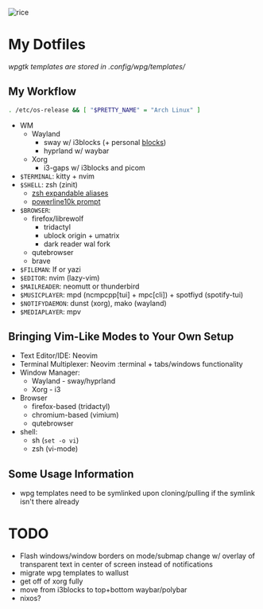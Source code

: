 ![rice](pic/rice.png)

# My Dotfiles
*wpgtk templates are stored in .config/wpg/templates/*

## My Workflow
```sh
. /etc/os-release && [ "$PRETTY_NAME" = "Arch Linux" ]
```

* WM
  * Wayland
    - sway w/ i3blocks (+ personal [blocks](https://github.com/durcor/blocks))
    - hyprland w/ waybar
  * Xorg
    - i3-gaps w/ i3blocks and picom
* `$TERMINAL`: kitty + nvim
* `$SHELL`: zsh (zinit)
  - [zsh expandable aliases](.zshal)
  - [powerline10k prompt](.p10k.zsh)
* `$BROWSER`:
  - firefox/librewolf
    - tridactyl
    - ublock origin + umatrix
    - dark reader wal fork
  - qutebrowser
  - brave
* `$FILEMAN`: lf or yazi
* `$EDITOR`: nvim (lazy-vim)
* `$MAILREADER`: neomutt or thunderbird
* `$MUSICPLAYER`: mpd (ncmpcpp[tui] + mpc[cli]) + spotfiyd (spotify-tui)
* `$NOTIFYDAEMON`: dunst (xorg), mako (wayland)
* `$MEDIAPLAYER`: mpv

## Bringing Vim-Like Modes to Your Own Setup
* Text Editor/IDE: Neovim
* Terminal Multiplexer: Neovim :terminal + tabs/windows functionality
* Window Manager: 
  - Wayland - sway/hyprland
  - Xorg - i3
* Browser
  - firefox-based (tridactyl)
  - chromium-based (vimium)
  - qutebrowser
* shell:
  - sh (`set -o vi`)
  - zsh (vi-mode)

## Some Usage Information
- wpg templates need to be symlinked upon cloning/pulling if the symlink isn't there already

# TODO
- Flash windows/window borders on mode/submap change w/ overlay of transparent text in center of screen instead of notifications
- migrate wpg templates to wallust
- get off of xorg fully
- move from i3blocks to top+bottom waybar/polybar
- nixos?
